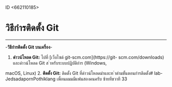 ID <662110185>
# วิธีกํารติดตั้ง Git
---
-**วิธีกํารติดตั้ง Git บนเครื่อง**-

1. **ดําวน์โหลด Git:** ไปที่ [เว็บไซต์ git-scm.com](https://git-
scm.com/downloads) และดําวน์โหลด Git ส ําหรับระบบปฏิบัติกําร (Windows,

macOS, Linux)
2. **ติดตั้ง Git:** ติดตั้ง Git ที่ดําวน์โหลดมําและท ําตํามขั้นตอนกํารติดตั้ง#   l a b - J e d s a d a p o r n P o t h i k l a n g 
เพื่อนผมมมีแฟนสองคนครับ ซ้ายทีขวาที 33
 
 